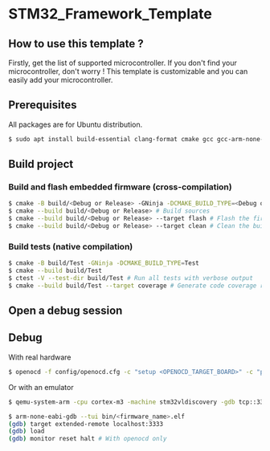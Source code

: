 # STM32_Framework_Template
## How to use this template ?
Firstly, get the list of supported microcontroller.
If you don't find your microcontroller, don't worry !
This template is customizable and you can easily add your microcontroller.
## Prerequisites
All packages are for Ubuntu distribution.
```bash
$ sudo apt install build-essential clang-format cmake gcc gcc-arm-none-eabi gdb-multiarch lcov ninja-build openocd qemu qemu-system-arm
```
## Build project
### Build and flash embedded firmware (cross-compilation)
```bash
$ cmake -B build/<Debug or Release> -GNinja -DCMAKE_BUILD_TYPE=<Debug or Release> -DSELECTED_BOARD=<Your_Board>
$ cmake --build build/<Debug or Release> # Build sources
$ cmake --build build/<Debug or Release> --target flash # Flash the firmware
$ cmake --build build/<Debug or Release> --target clean # Clean the build
```
### Build tests (native compilation)
```bash
$ cmake -B build/Test -GNinja -DCMAKE_BUILD_TYPE=Test
$ cmake --build build/Test
$ ctest -V --test-dir build/Test # Run all tests with verbose output
$ cmake --build build/Test --target coverage # Generate code coverage report
```
## Open a debug session
## Debug
With real hardware
```bash
$ openocd -f config/openocd.cfg -c "setup <OPENOCD_TARGET_BOARD>" -c "program_debug"
```
Or with an emulator
```bash
$ qemu-system-arm -cpu cortex-m3 -machine stm32vldiscovery -gdb tcp::3333 -S -nographic -semihosting -kernel bin/<firmware_name>.elf
```
```bash
$ arm-none-eabi-gdb --tui bin/<firmware_name>.elf
(gdb) target extended-remote localhost:3333
(gdb) load
(gdb) monitor reset halt # With openocd only
```
